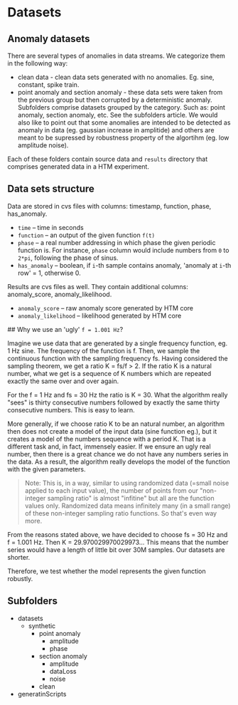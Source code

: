 # Datasets

## Anomaly datasets

There are several types of anomalies in data streams. We categorize them in the following way:
  - clean data - clean data sets generated with no anomalies. Eg. sine, constant, spike train.
  - point anomaly and section anomaly - these data sets were taken from the previous group but then corrupted by a deterministic anomaly. Subfolders comprise datasets grouped by the category. Such as: point anomaly, section anomaly, etc. See the subfolders article. We would also like to point out that some anomalies are intended to be detected as anomaly in data (eg. gaussian increase in amplitide) and others are meant to be supressed by robustness property of the algortihm (eg. low amplitude noise).
		
Each of these folders contain source data and `results` directory that comprises generated data in a HTM experiment.


## Data sets structure

Data are stored in cvs files with columns: timestamp, function, phase, has_anomaly.
- `time` – time in seconds
- `function` – an output of the given function `f(t)`
- `phase` – a real number addressing in which phase the given periodic function is. For instance, `phase` column would include numbers from `0` to `2*pi`, following the phase of sinus. 
- `has_anomaly` – boolean, if `i`-th sample contains anomaly, 'anomaly at `i`-th row' = 1, otherwise 0.

Results are cvs files as well. They contain additional columns: anomaly_score, anomaly_likelihood.
- `anomaly_score` – raw anomaly score generated by HTM core
- `anomaly_likelihood` – likelihood generated by HTM core

## Why we use an 'ugly' `f = 1.001 Hz`?

Imagine we use data that are generated by a single frequency function, eg. 1 Hz sine. The frequency of the function is f. Then, we sample the continuous function with the sampling frequency fs. Having considered the sampling theorem, we get a ratio K = fs/f > 2. If the ratio K is a natural number, what we get is a sequence of K numbers which are repeated exactly the same over and over again.

For the f = 1 Hz and fs = 30 Hz the ratio is K = 30. What the algorithm really "sees" is thirty consecutive numbers followed by exactly the same thirty consecutive numbers. This is easy to learn.

More generally, if we choose ratio K to be an natural number, an algorithm then does not create a model of the input data (sine function eg.), but it creates a model of the numbers sequence with a period K. That is a different task and, in fact, immensely easier. If we ensure an ugly real number, then there is a great chance we do not have any numbers series in the data. As a result, the algorithm really develops the model of the function with the given parameters.

> Note: This is, in a way, similar to using randomized data (=small noise applied to each input value), the number of points from our "non-integer sampling ratio" is almost "infitine" but all are the function values only. Randomized data means infinitely many (in a small range) of these non-integer sampling ratio functions. So that's even way more.

From the reasons stated above, we have decided to choose fs = 30 Hz and f = 1.001 Hz. Then K = 29.970029970029973... This means that the number series would have a length of little bit over 30M samples. Our datasets are shorter.

Therefore, we test whether the model represents the given function robustly.

## Subfolders

- datasets
  - synthetic
    - point anomaly
      - amplitude
      - phase
    - section anomaly
      - amplitude
      - dataLoss
      - noise
    - clean
- generatinScripts
	
